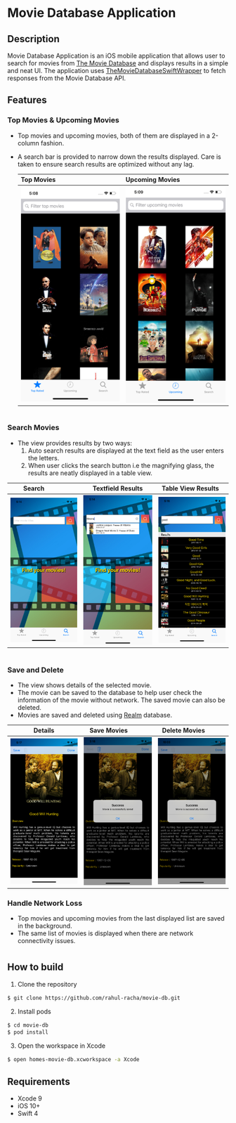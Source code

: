 # Movie Database Application
## Description
Movie Database Application is an iOS mobile application that allows user to search for movies from [The Movie Database](https://developers.themoviedb.org/3/getting-started/introduction) and displays results in a simple and neat UI. The application uses [TheMovieDatabaseSwiftWrapper](https://github.com/gkye/TheMovieDatabaseSwiftWrapper) to fetch responses from the Movie Database API.

## Features

### Top Movies & Upcoming Movies
- Top movies and upcoming movies, both of them are displayed in a 2-column fashion.
- A search bar is provided to narrow down the results displayed. Care is taken to ensure search results are optimized without any lag.

  | Top Movies                                                 | Upcoming Movies                                            |
  |------------------------------------------------------------|------------------------------------------------------------|
  | <img src="./resources/top-movies.png" width="250"/>        | <img src="./resources/upcoming-movies.png" width="250"/>   |

#
### Search Movies
- The view provides results by two ways:
  1) Auto search results are displayed at the text field as the user enters the letters.
  2) When user clicks the search button i.e the magnifying glass, the results are neatly displayed in a table view.

| Search                                        |  Textfield Results                            | Table View Results     |
|-----------------------------------------------|-----------------------------------------------|------------------------|
|<img src="./resources/search.png" width="250"/>|<img src="./resources/searchtextfield.png" width="250"/>|<img src="./resources/table-results.png" width="250"/>| 
 
#  
### Save and Delete
- The view shows details of the selected movie.
- The movie can be saved to the database to help user check the information of the movie without network. The saved movie can also be deleted.
- Movies are saved and deleted using [Realm](https://realm.io/docs/swift/latest/) database.

Details                                          | Save Movies                                  | Delete Movies              |
-------------------------------------------------|----------------------------------------------|----------------------------|
<img src="./resources/detail-2.png" width="250"/>| <img src="./resources/save.png" width="250"/>| <img src="./resources/delete.png" width="250"/>|

### Handle Network Loss
- Top movies and upcoming movies from the last displayed list are saved in the background.
- The same list of movies is displayed when there are network connectivity issues.

#
## How to build
1. Clone the repository
```bash
$ git clone https://github.com/rahul-racha/movie-db.git
```
2. Install pods
```bash
$ cd movie-db
$ pod install
```
3. Open the workspace in Xcode
```bash
$ open homes-movie-db.xcworkspace -a Xcode
```

## Requirements

* Xcode 9
* iOS 10+
* Swift 4

